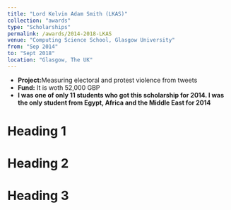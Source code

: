 ```yaml
---
title: "Lord Kelvin Adam Smith (LKAS)"
collection: "awards"
type: "Scholarships"
permalink: /awards/2014-2018-LKAS
venue: "Computing Science School, Glasgow University"
from: "Sep 2014"
to: "Sept 2018"
location: "Glasgow, The UK"
---
```

* <b>Project:</b>Measuring electoral and protest violence from tweets
* <b>Fund:</b> It is woth 52,000 GBP
* <b>I was one of only 11 students who got this scholarship for 2014.
I was the only student from Egypt, Africa and the Middle East for 2014</b>




Heading 1
======

Heading 2
======

Heading 3
======

